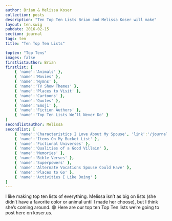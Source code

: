 ```yaml
---
author: Brian & Melissa Koser
collection: posts
description: "Ten Top Ten Lists Brian and Melissa Koser will make"
layout: ten.swig
pubdate: 2016-02-15
section: journal
tags: ten
title: "Ten Top Ten Lists"

topten: "Top Tens"
images: false
firstlistauthor: Brian
firstlist: [
    { 'name':'Animals' }, 
    { 'name':'Movies' }, 
    { 'name':'Hymns' }, 
    { 'name':'TV Show Themes' }, 
    { 'name':'Places to Visit' }, 
    { 'name':'Cartoons' }, 
    { 'name':'Quotes' }, 
    { 'name':'Emoji' }, 
    { 'name':'Fiction Authors' }, 
    { 'name':'Top Ten Lists We’ll Never Do' }
]
secondlistauthor: Melissa
secondlist: [
    { 'name':'Characteristics I Love About My Spouse', 'link':'/journal/ten-characteristics-of-my-spouse/' }, 
    { 'name':'Items On My Bucket List' }, 
    { 'name':'Fictional Universes' }, 
    { 'name':'Qualities of a Good Villain' }, 
    { 'name':'Memories' }, 
    { 'name':'Bible Verses' }, 
    { 'name':'Superpowers' }, 
    { 'name':'Alternate Vocations Spouse Could Have' }, 
    { 'name':'Places to Go' }, 
    { 'name':'Activities I Like Doing' }
]
---
```


I like making top ten lists of everything. Melissa isn’t as big on lists (she didn’t have a favorite color or animal until I made her choose), but I think she’s coming around. 😁 Here are our top ten Top Ten lists we’re going to post here on koser.us.
